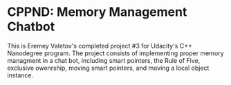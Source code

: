 # CPPND: Memory Management Chatbot

This is Eremey Valetov's completed project #3 for Udacity's C++ Nanodegree program. The project consists of implementing proper memory managment in a chat bot, including smart pointers, the Rule of Five, exclusive owenrship, moving smart pointers, and moving a local object instance.